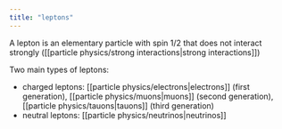 ```yaml
---
title: "leptons"
---
```

A lepton is an elementary particle with spin 1/2 that does not interact strongly ([[particle physics/strong interactions|strong interactions]])

Two main types of leptons:
- charged leptons: [[particle physics/electrons|electrons]] (first generation), [[particle physics/muons|muons]] (second generation), [[particle physics/tauons|tauons]] (third generation)
- neutral leptons: [[particle physics/neutrinos|neutrinos]]

